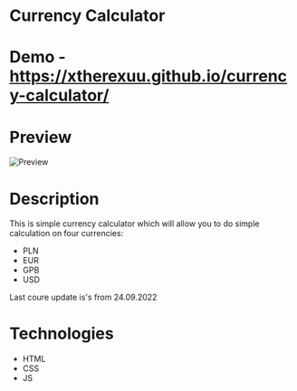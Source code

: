 # Currency Calculator

# Demo - https://xtherexuu.github.io/currency-calculator/

# Preview

![Preview](files/previewCurrencyCalc.gif)

# Description

This is simple currency calculator which will allow you to do simple calculation on four currencies:
- PLN
- EUR
- GPB
- USD

Last coure update is's from 24.09.2022

# Technologies
- HTML
- CSS
- JS
